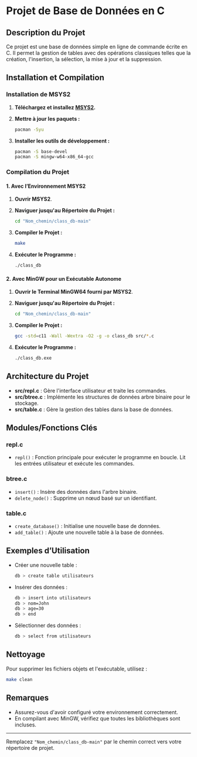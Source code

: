 # Projet de Base de Données en C

## Description du Projet

Ce projet est une base de données simple en ligne de commande écrite en C. Il permet la gestion de tables avec des opérations classiques telles que la création, l'insertion, la sélection, la mise à jour et la suppression.

## Installation et Compilation

### Installation de MSYS2

1. **Téléchargez et installez [MSYS2](https://www.msys2.org).**
2. **Mettre à jour les paquets :**
   ```bash
   pacman -Syu
   ```

3. **Installer les outils de développement :**
   ```bash
   pacman -S base-devel
   pacman -S mingw-w64-x86_64-gcc
   ```

### Compilation du Projet

#### 1. Avec l’Environnement MSYS2

1. **Ouvrir MSYS2**.
2. **Naviguer jusqu'au Répertoire du Projet :**
   ```bash
   cd "Nom_chemin/class_db-main"
   ```

3. **Compiler le Projet :**
   ```bash
   make
   ```

4. **Exécuter le Programme :**
   ```bash
   ./class_db
   ```

#### 2. Avec MinGW pour un Exécutable Autonome

1. **Ouvrir le Terminal MinGW64 fourni par MSYS2**.
2. **Naviguer jusqu'au Répertoire du Projet :**
   ```bash
   cd "Nom_chemin/class_db-main"
   ```

3. **Compiler le Projet :**
   ```bash
   gcc -std=c11 -Wall -Wextra -O2 -g -o class_db src/*.c
   ```

4. **Exécuter le Programme :**
   ```bash
   ./class_db.exe
   ```

## Architecture du Projet

- **src/repl.c** : Gère l'interface utilisateur et traite les commandes.
- **src/btree.c** : Implémente les structures de données arbre binaire pour le stockage.
- **src/table.c** : Gère la gestion des tables dans la base de données.

## Modules/Fonctions Clés

### repl.c

- `repl()` : Fonction principale pour exécuter le programme en boucle. Lit les entrées utilisateur et exécute les commandes.

### btree.c

- `insert()` : Insère des données dans l'arbre binaire.
- `delete_node()` : Supprime un nœud basé sur un identifiant.

### table.c

- `create_database()` : Initialise une nouvelle base de données.
- `add_table()` : Ajoute une nouvelle table à la base de données.

## Exemples d’Utilisation

- Créer une nouvelle table :
  ```bash
  db > create table utilisateurs
  ```

- Insérer des données :
  ```bash
  db > insert into utilisateurs
  db > nom=John
  db > age=30
  db > end
  ```

- Sélectionner des données :
  ```bash
  db > select from utilisateurs
  ```

## Nettoyage

Pour supprimer les fichiers objets et l'exécutable, utilisez :
```bash
make clean
```

## Remarques

- Assurez-vous d'avoir configuré votre environnement correctement.
- En compilant avec MinGW, vérifiez que toutes les bibliothèques sont incluses.

---

Remplacez `"Nom_chemin/class_db-main"` par le chemin correct vers votre répertoire de projet.